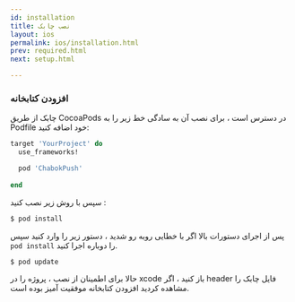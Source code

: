 ```yaml
---
id: installation
title: نصب چابک
layout: ios
permalink: ios/installation.html
prev: required.html
next: setup.html

---
```


### افزودن کتابخانه

چابک از طریق CocoaPods در دسترس است ، برای نصب آن به سادگی خط زیر را به Podfile خود اضافه کنید:


``` ruby
target 'YourProject' do
  use_frameworks!

  pod 'ChabokPush'
  
end
```

سپس با روش زیر نصب کنید :

``` ruby
$ pod install
```
پس از اجرای دستورات بالا اگر با خطایی روبه رو شدید ، دستور زیر را وارد کنید سپس `pod install` را دوباره اجرا کنید.

``` ruby
$ pod update
```
حالا برای اطمینان از نصب ، پروژه را در xcode باز کنید ، اگر header فایل چابک را مشاهده کردید افزودن کتابخانه موفقیت آمیز بوده است.


